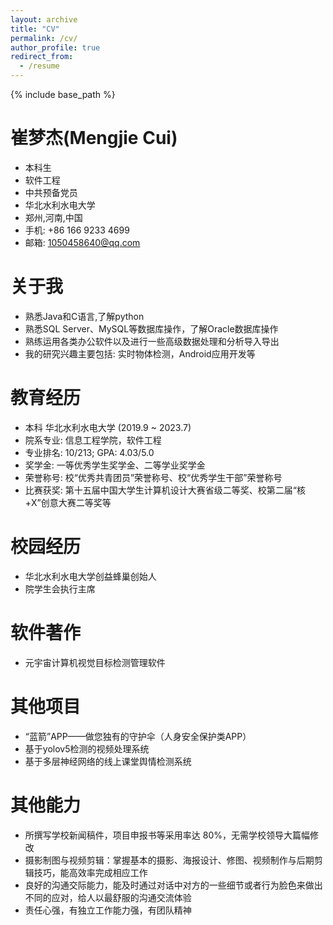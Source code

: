 ```yaml
---
layout: archive
title: "CV"
permalink: /cv/
author_profile: true
redirect_from:
  - /resume
---
```


{% include base_path %}

崔梦杰(Mengjie Cui)
======
* 本科生
* 软件工程
* 中共预备党员
* 华北水利水电大学
* 郑州,河南,中国
* 手机: +86 166 9233 4699
* 邮箱: 1050458640@qq.com

关于我
======
* 熟悉Java和C语言,了解python
* 熟悉SQL Server、MySQL等数据库操作，了解Oracle数据库操作
* 熟练运用各类办公软件以及进行一些高级数据处理和分析导入导出
* 我的研究兴趣主要包括: 实时物体检测，Android应用开发等
  
教育经历
======
* 本科 华北水利水电大学 (2019.9 ~ 2023.7)
* 院系专业: 信息工程学院，软件工程
* 专业排名: 10/213; GPA: 4.03/5.0
* 奖学金: 一等优秀学生奖学金、二等学业奖学金
* 荣誉称号: 校“优秀共青团员”荣誉称号、校“优秀学生干部”荣誉称号
* 比赛获奖: 第十五届中国大学生计算机设计大赛省级二等奖、校第二届“核+X”创意大赛二等奖等

校园经历
======
* 华北水利水电大学创益蜂巢创始人
* 院学生会执行主席
  
软件著作
======
* 元宇宙计算机视觉目标检测管理软件
  
其他项目
======
* “蓝箭”APP——做您独有的守护伞（人身安全保护类APP）
* 基于yolov5检测的视频处理系统
* 基于多层神经网络的线上课堂舆情检测系统
  
其他能力
======
* 所撰写学校新闻稿件，项目申报书等采用率达 80%，无需学校领导大篇幅修改
* 摄影制图与视频剪辑：掌握基本的摄影、海报设计、修图、视频制作与后期剪辑技巧，能高效率完成相应工作
* 良好的沟通交际能力，能及时通过对话中对方的一些细节或者行为脸色来做出不同的应对，给人以最舒服的沟通交流体验
* 责任心强，有独立工作能力强，有团队精神
